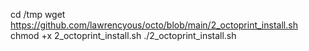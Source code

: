 cd /tmp
wget https://github.com/lawrencyous/octo/blob/main/2_octoprint_install.sh
chmod +x 2_octoprint_install.sh
./2_octoprint_install.sh
